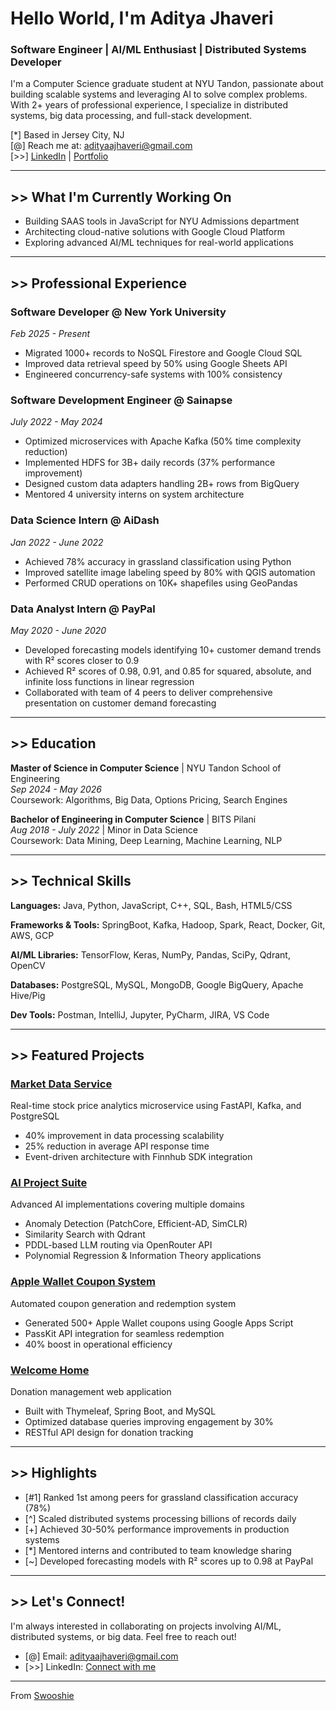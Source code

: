 # Hello World, I'm Aditya Jhaveri

### Software Engineer | AI/ML Enthusiast | Distributed Systems Developer

I'm a Computer Science graduate student at NYU Tandon, passionate about building scalable systems and leveraging AI to solve complex problems. With 2+ years of professional experience, I specialize in distributed systems, big data processing, and full-stack development.

[*] Based in Jersey City, NJ  
[@] Reach me at: adityaajhaveri@gmail.com  
[>>] [LinkedIn](https://www.linkedin.com/in/adityaalokjhaveri/) | [Portfolio](https://github.com/swooshie)

---

## >> What I'm Currently Working On

- Building SAAS tools in JavaScript for NYU Admissions department
- Architecting cloud-native solutions with Google Cloud Platform
- Exploring advanced AI/ML techniques for real-world applications

---

## >> Professional Experience

### Software Developer @ New York University
*Feb 2025 - Present*
- Migrated 1000+ records to NoSQL Firestore and Google Cloud SQL
- Improved data retrieval speed by 50% using Google Sheets API
- Engineered concurrency-safe systems with 100% consistency

### Software Development Engineer @ Sainapse
*July 2022 - May 2024*
- Optimized microservices with Apache Kafka (50% time complexity reduction)
- Implemented HDFS for 3B+ daily records (37% performance improvement)
- Designed custom data adapters handling 2B+ rows from BigQuery
- Mentored 4 university interns on system architecture

### Data Science Intern @ AiDash
*Jan 2022 - June 2022*
- Achieved 78% accuracy in grassland classification using Python
- Improved satellite image labeling speed by 80% with QGIS automation
- Performed CRUD operations on 10K+ shapefiles using GeoPandas

### Data Analyst Intern @ PayPal
*May 2020 - June 2020*
- Developed forecasting models identifying 10+ customer demand trends with R² scores closer to 0.9
- Achieved R² scores of 0.98, 0.91, and 0.85 for squared, absolute, and infinite loss functions in linear regression
- Collaborated with team of 4 peers to deliver comprehensive presentation on customer demand forecasting

---

## >> Education

**Master of Science in Computer Science** | NYU Tandon School of Engineering  
*Sep 2024 - May 2026*  
Coursework: Algorithms, Big Data, Options Pricing, Search Engines

**Bachelor of Engineering in Computer Science** | BITS Pilani  
*Aug 2018 - July 2022* | Minor in Data Science  
Coursework: Data Mining, Deep Learning, Machine Learning, NLP

---

## >> Technical Skills

**Languages:** Java, Python, JavaScript, C++, SQL, Bash, HTML5/CSS

**Frameworks & Tools:** SpringBoot, Kafka, Hadoop, Spark, React, Docker, Git, AWS, GCP

**AI/ML Libraries:** TensorFlow, Keras, NumPy, Pandas, SciPy, Qdrant, OpenCV

**Databases:** PostgreSQL, MySQL, MongoDB, Google BigQuery, Apache Hive/Pig

**Dev Tools:** Postman, IntelliJ, Jupyter, PyCharm, JIRA, VS Code

---

## >> Featured Projects

### [Market Data Service](https://github.com/swooshie/market-data-microservice)
Real-time stock price analytics microservice using FastAPI, Kafka, and PostgreSQL
- 40% improvement in data processing scalability
- 25% reduction in average API response time
- Event-driven architecture with Finnhub SDK integration

### [AI Project Suite](https://github.com/swooshie/Artificial-Intelligence-Project)
Advanced AI implementations covering multiple domains
- Anomaly Detection (PatchCore, Efficient-AD, SimCLR)
- Similarity Search with Qdrant
- PDDL-based LLM routing via OpenRouter API
- Polynomial Regression & Information Theory applications

### [Apple Wallet Coupon System](https://github.com/swooshie/apple-wallet-coupon-maker)
Automated coupon generation and redemption system
- Generated 500+ Apple Wallet coupons using Google Apps Script
- PassKit API integration for seamless redemption
- 40% boost in operational efficiency

### [Welcome Home](https://github.com/adityajhaveri/welcome-home)
Donation management web application
- Built with Thymeleaf, Spring Boot, and MySQL
- Optimized database queries improving engagement by 30%
- RESTful API design for donation tracking

---

## >> Highlights

- [#1] Ranked 1st among peers for grassland classification accuracy (78%)
- [^] Scaled distributed systems processing billions of records daily
- [+] Achieved 30-50% performance improvements in production systems
- [*] Mentored interns and contributed to team knowledge sharing
- [~] Developed forecasting models with R² scores up to 0.98 at PayPal

---

## >> Let's Connect!

I'm always interested in collaborating on projects involving AI/ML, distributed systems, or big data. Feel free to reach out!

- [@] Email: adityaajhaveri@gmail.com
- [>>] LinkedIn: [Connect with me](https://www.linkedin.com/in/adityaalokjhaveri/)

---

From [Swooshie](https://github.com/swooshie)
